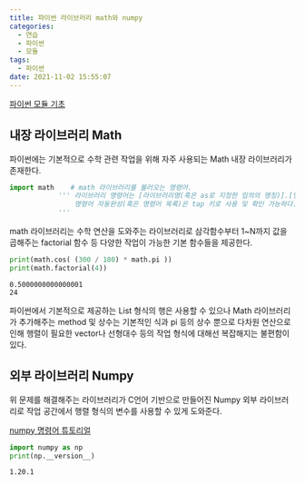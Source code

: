 ```yaml
---
title: 파이썬 라이브러리 math와 numpy
categories:
  - 연습
  - 파이썬
  - 모듈
tags:
  - 파이썬
date: 2021-11-02 15:55:07
---
```

  

[파이썬 모듈 기초](https://hangack.github.io/2021/11/02/Codding/Python/basic/python14-%EB%AA%A8%EB%93%88/)
## 내장 라이브러리 Math
파이썬에는 기본적으로 수학 관련 작업을 위해 자주 사용되는 Math 내장 라이브러리가 존재한다.


```python
import math    # math 라이브러리를 불러오는 명령어.
            ''' 라이브러리 명령어는 [라이브러리명(혹은 as로 지정한 임의의 명칭)].[명령어]로 사용할 수 있으며.
                명령어 자동완성(혹은 명령어 목록)은 tap 키로 사용 및 확인 가능하다.
            '''
```

math 라이브러리는 수학 연산을 도와주는 라이브러리로 삼각함수부터 1~N까지 값을 곱해주는 factorial 함수 등 다양한 작업이 가능한 기본 함수들을 제공한다.


```python
print(math.cos( (300 / 180) * math.pi ))
print(math.factorial(4))
```

    0.5000000000000001
    24
    

파이썬에서 기본적으로 제공하는 List 형식의 행은 사용할 수 있으나 Math 라이브러리가 추가해주는 method 및 상수는 기본적인 식과 pi 등의 상수 뿐으로 다차원 연산으로 인해 행렬이 필요한 vector나 선형대수 등의 작업 형식에 대해선 복잡해지는 불편함이 있다.

## 외부 라이브러리 Numpy
위 문제를 해결해주는 라이브러리가 C언어 기반으로 만들어진 Numpy 외부 라이브러리로 작업 공간에서 행렬 형식의 변수를 사용할 수 있게 도와준다.

[numpy 명령어 튜토리얼](https://numpy.org/doc/stable/user/quickstart.html)


```python
import numpy as np
print(np.__version__)
```

    1.20.1
    

